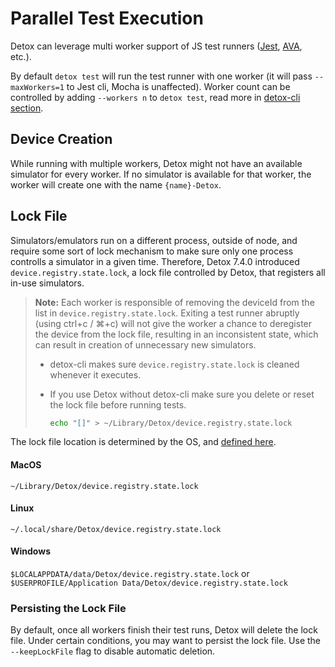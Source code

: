 # Parallel Test Execution
Detox can leverage multi worker support of JS test runners ([Jest](http://jestjs.io/docs/en/cli#maxworkers-num), [AVA](https://github.com/avajs/ava#process-isolation), etc.).

By default `detox test` will run the test runner with one worker (it will pass `--maxWorkers=1` to Jest cli, Mocha is unaffected). Worker count can be controlled by adding `--workers n` to `detox test`, read more in [detox-cli section](APIRef.DetoxCLI.md#test).

## Device Creation
While running with multiple workers, Detox might not have an available simulator for every worker.
If no simulator is available for that worker, the worker will create one with the name `{name}-Detox`.

## Lock File
Simulators/emulators run on a different process, outside of node, and require some sort of lock mechanism to make sure only one process controlls a simulator in a given time. Therefore, Detox 7.4.0 introduced `device.registry.state.lock`, a lock file controlled by Detox, that registers all in-use simulators.

> **Note:** Each worker is responsible of removing the deviceId from the list in `device.registry.state.lock`. Exiting a test runner abruptly (using ctrl+c / ⌘+c) will not give the worker a chance to deregister the device from the lock file, resulting in an inconsistent state, which can result in creation of unnecessary new simulators. 
>
>* detox-cli makes sure `device.registry.state.lock` is cleaned whenever it executes.
>* If you use Detox without detox-cli make sure you delete or reset the lock file before running tests.
>
>	```sh
>	echo "[]" > ~/Library/Detox/device.registry.state.lock
>	```
>

The lock file location is determined by the OS, and [defined here](https://github.com/wix/detox/blob/master/detox/src/utils/appdatapath.js).

#### MacOS
`~/Library/Detox/device.registry.state.lock`
#### Linux
`~/.local/share/Detox/device.registry.state.lock`
#### Windows
`$LOCALAPPDATA/data/Detox/device.registry.state.lock`
or
`$USERPROFILE/Application Data/Detox/device.registry.state.lock`

### Persisting the Lock File

By default, once all workers finish their test runs, Detox will delete the lock file. Under certain conditions, you may want to persist the lock file. Use the `--keepLockFile` flag to disable automatic deletion.
